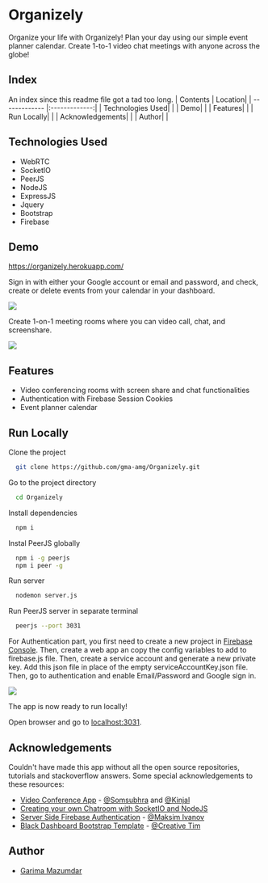 
# Organizely

Organize your life with Organizely! Plan your day using our simple event planner calendar. Create 1-to-1 video chat meetings with anyone across the globe!

## Index

An index since this readme file got a tad too long.
| Contents | Location| 
| ------------- |:-------------:| 
| Technologies Used| | 
| Demo| |
| Features| |
| Run Locally| |
| Acknowledgements| |
| Author| |

## Technologies Used

* WebRTC
* SocketIO
* PeerJS
* NodeJS
* ExpressJS
* Jquery
* Bootstrap
* Firebase






## Demo

https://organizely.herokuapp.com/

Sign in with either your Google account or email and password, and check, create or delete events from your calendar in your dashboard.

![](https://media.giphy.com/media/PHw0KqmhWKH1mlQdiG/giphy.gif)

Create 1-on-1 meeting rooms where you can video call, chat, and screenshare.

![](https://media.giphy.com/media/pxCeJoRC76LhEiiqkn/giphy.gif)



  
## Features

- Video conferencing rooms with screen share and chat functionalities
- Authentication with Firebase Session Cookies
- Event planner calendar

  
## Run Locally

Clone the project

```bash
  git clone https://github.com/gma-amg/Organizely.git
```

Go to the project directory

```bash
  cd Organizely
```

Install dependencies

```bash
  npm i
```

Instal PeerJS globally

```bash
  npm i -g peerjs
  npm i peer -g
```

Run server

```bash
  nodemon server.js
```

Run PeerJS server in separate terminal

```bash
  peerjs --port 3031
```

For Authentication part, you first need to create a new project in [Firebase Console](https://console.firebase.google.com/). Then, create a web app an copy the config variables to add to firebase.js file. Then, create a service account and generate a new private key. Add this json file in place of the empty serviceAccountKey.json file. Then, go to authentication and enable Email/Password and Google sign in. 


![](https://media.giphy.com/media/5elu7pEm5nD9tJIz1x/giphy.gif)


The app is now ready to run locally!

Open browser and go to [localhost:3031](localhost:3031).

  
## Acknowledgements

Couldn't have made this app without all the open source repositories, tutorials and stackoverflow answers. Some special acknowledgements to these resources:

 - [Video Conference App](https://github.com/Somsubhra1/Video-Conference) - [@Somsubhra](https://github.com/Somsubhra1) and [@Kinjal](https://github.com/Kinjalrk2k)
 - [Creating your own Chatroom with SocketIO and NodeJS](https://dev.to/ibmdeveloper/creating-your-own-chat-room-with-react-node-and-socket-io-in-the-cloud-part-1-13dg)
 - [Server Side Firebase Authentication](https://www.youtube.com/watch?v=kX8by4eCyG4&ab_channel=MaksimIvanov) - [@Maksim Ivanov](https://github.com/satansdeer)
 - [Black Dashboard Bootstrap Template](https://demos.creative-tim.com/black-dashboard/docs/1.0/getting-started/introduction.html) - [@Creative Tim](https://www.creative-tim.com/)

  
## Author

- [Garima Mazumdar](https://www.github.com/gma-amg)

  